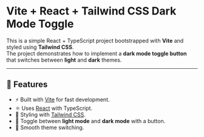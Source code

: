 # Vite + React + Tailwind CSS Dark Mode Toggle

This is a simple React + TypeScript project bootstrapped with **Vite** and styled using **Tailwind CSS**.  
The project demonstrates how to implement a **dark mode toggle button** that switches between **light** and **dark** themes.

---

## 🚀 Features
- ⚡ Built with [Vite](https://vitejs.dev/) for fast development.
- ⚛️ Uses [React](https://react.dev/) with TypeScript.
- 🎨 Styling with [Tailwind CSS](https://tailwindcss.com/).
- 🌙 Toggle between **light mode** and **dark mode** with a button.
- 🔄 Smooth theme switching.
